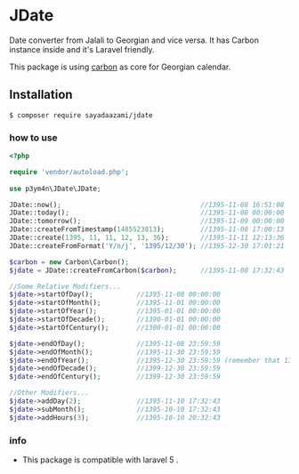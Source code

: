 # JDate

Date converter from Jalali to Georgian and vice versa. It has Carbon instance inside and it's Laravel friendly.

This package is using [carbon](https://github.com/briannesbitt/carbon) as core for Georgian calendar.

## Installation

```
$ composer require sayadaazami/jdate
```

### how to use
 
```php
<?php

require 'vendor/autoload.php';
 
use p3ym4n\JDate\JDate;

JDate::now();                                   //1395-11-08 16:51:08
JDate::today();                                 //1395-11-08 00:00:00
JDate::tomorrow();                              //1395-11-09 00:00:00
JDate::createFromTimestamp(1485523813);         //1395-11-08 17:00:13
JDate::create(1395, 11, 11, 12, 13, 36);        //1395-11-11 12:13:36
JDate::createFromFormat('Y/n/j', '1395/12/30'); //1395-12-30 17:01:21

$carbon = new Carbon\Carbon();
$jdate = JDate::createFromCarbon($carbon);      //1395-11-08 17:32:43

//Some Relative Modifiers...
$jdate->startOfDay();           //1395-11-08 00:00:00
$jdate->startOfMonth();         //1395-11-01 00:00:00
$jdate->startOfYear();          //1395-01-01 00:00:00
$jdate->startOfDecade();        //1390-01-01 00:00:00
$jdate->startOfCentury();       //1300-01-01 00:00:00

$jdate->endOfDay();             //1395-11-08 23:59:59
$jdate->endOfMonth();           //1395-11-30 23:59:59
$jdate->endOfYear();            //1395-12-30 23:59:59 (remember that 1395 is a leap year)
$jdate->endOfDecade();          //1399-12-30 23:59:59
$jdate->endOfCentury();         //1399-12-30 23:59:59

//Other Modifiers...
$jdate->addDay(2);              //1395-11-10 17:32:43
$jdate->subMonth();             //1395-10-10 17:32:43
$jdate->addHours(3);            //1395-10-10 20:32:43
 ```

### info

- This package is compatible with laravel 5 .
 
